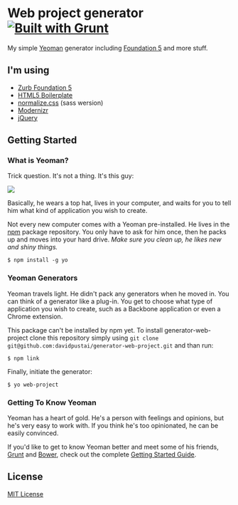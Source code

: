 # Web project generator [![Built with Grunt](https://cdn.gruntjs.com/builtwith.png)](http://gruntjs.com/)

My simple [Yeoman](http://yeoman.io) generator including [Foundation 5](http://foundation.zurb.com/) and more stuff.


## I'm using

 * [Zurb Foundation 5](http://foundation.zurb.com/)
 * [HTML5 Boilerplate](https://github.com/h5bp/html5-boilerplate)
 * [normalize.css](https://github.com/JohnAlbin/normalize.css-with-sass-or-compass) (sass wersion)
 * [Modernizr](https://github.com/Modernizr/Modernizr)
 * [jQuery](https://github.com/jquery/jquery)

<!---
With possibility to add

 * Magnific Popup
 -->


## Getting Started

### What is Yeoman?

Trick question. It's not a thing. It's this guy:

![](http://i.imgur.com/JHaAlBJ.png)

Basically, he wears a top hat, lives in your computer, and waits for you to tell him what kind of application you wish to create.

Not every new computer comes with a Yeoman pre-installed. He lives in the [npm](https://npmjs.org) package repository. You only have to ask for him once, then he packs up and moves into your hard drive. *Make sure you clean up, he likes new and shiny things.*

```
$ npm install -g yo
```

### Yeoman Generators

Yeoman travels light. He didn't pack any generators when he moved in. You can think of a generator like a plug-in. You get to choose what type of application you wish to create, such as a Backbone application or even a Chrome extension.

This package can't be installed by npm yet. To install generator-web-project clone this repository simply using `git clone git@github.com:davidpustai/generator-web-project.git` and than run:

```
$ npm link
```

<!---
To install generator-web-project from npm, run:

```
$ npm install -g generator-web-project
```
-->

Finally, initiate the generator:

```
$ yo web-project
```

### Getting To Know Yeoman

Yeoman has a heart of gold. He's a person with feelings and opinions, but he's very easy to work with. If you think he's too opinionated, he can be easily convinced.

If you'd like to get to know Yeoman better and meet some of his friends, [Grunt](http://gruntjs.com) and [Bower](http://bower.io), check out the complete [Getting Started Guide](https://github.com/yeoman/yeoman/wiki/Getting-Started).


## License

[MIT License](http://en.wikipedia.org/wiki/MIT_License)